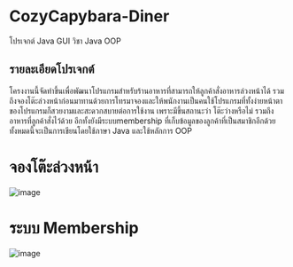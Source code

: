 # CozyCapybara-Diner
โปรเจกต์ Java GUI  วิชา Java OOP

## รายละเอียดโปรเจกต์
โครงงานนี้จัดทำขึ้นเพื่อพัฒนาโปรแกรมสำหรับร้านอาหารที่สามารถให้ลูกค้าสั่งอาหารล่วงหน้าได้ รวมถึงจองโต๊ะล่วงหน้าก่อนมาทานด้วยการโทรมาจองและให้พนักงานเป็นคนใช้โปรแกรมที่ทั้งง่ายหน้าตาของโปรแกรมก็สวยงามและสะดวกสบายต่อการใช้งาน เพราะมีขึ้นสถานะว่า
โต๊ะว่างหรือไม่ รวมถึงอาหารที่ลูกค้าสั่งไว้ด้วย อีกทั้งยังมีระบบmembership ที่เก็บข้อมูลของลูกค้าที่เป็นสมาชิกอีกด้วย ทั้งหมดนี้จะเป็นการเขียนโดยใช้ภาษา Java และใช้หลักการ OOP

# จองโต๊ะล่วงหน้า
![image](https://github.com/nntch26/CozyCapybara-Diner/assets/117381190/7bf5950f-54ee-41a4-bdc4-4fc9d996c100)

# ระบบ Membership
![image](https://github.com/nntch26/CozyCapybara-Diner/assets/117381190/95ebcca6-674e-4027-8be5-b4edb74d1d9d)




